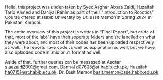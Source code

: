 Hello, this project was under-taken by Syed Asghar Abbas Zaidi, Huzaifah Tariq Ahmed and Daniyal Rahim as part of their "Introduction to Robotics" Course offered at Habib University by Dr. Basit Memon in Spring 2024 in Pakistan, Karachi. 

The entire overview of this project is written in "Final Report", but aside of that, most of the labs' have their seperate folders and are labelled on what they were about, 
and most of their codes has been uploaded respectively as well. The reports have code as well as explanation as well, but we have also uplaoded code in .mlx or .m format as well.

Aside of that, further queries can be messaged at Asghar s.aazaidi2001@gmail.com, Daniyal d07605@st.habib.edu.pk, Huzaifah ha07151@st.habib.edu.pk, Dr. Basit Memon basit.memon@sse.habib.edu.pk
